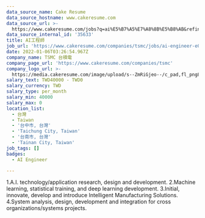 ```yaml
---
data_source_name: Cake Resume
data_source_hostname: www.cakeresume.com
data_source_url: >-
  https://www.cakeresume.com/jobs?q=ai%E5%B7%A5%E7%A8%8B%E5%B8%AB&refinementList%5Blang_[…]y_type%5D=per_year&range%5Bsalary_range%5D%5Bmin%5D=1000000
data_source_internal_id: '35633'
title: AI工程師
job_url: 'https://www.cakeresume.com/companies/tsmc/jobs/ai-engineer-e06948'
date: 2022-01-06T03:26:54.967Z
company_name: TSMC 台積電
company_page_url: 'https://www.cakeresume.com/companies/tsmc'
company_logo_url: >-
  https://media.cakeresume.com/image/upload/s--ZmRiGjeo--/c_pad,fl_png8,h_200,w_200/v1587717601/oyx38n4bbzpjemxiqfqn.png
salary_text: TWD40000 - TWD0
salary_currency: TWD
salary_type: per_month
salary_min: 40000
salary_max: 0
location_list:
  - 台灣
  - Taiwan
  - '台中市, 台灣'
  - 'Taichung City, Taiwan'
  - '台南市, 台灣'
  - 'Tainan City, Taiwan'
job_tags: []
badges:
  - AI Engineer

---
```


1.A.I. technology/application research, design and development. 2.Machine learning, statistical training, and deep learning development. 3.Initial, innovate, develop and introduce Intelligent Manufacturing Solutions. 4.System analysis, design, development and integration for cross organizations/systems projects.